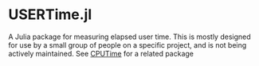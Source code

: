 # USERTime.jl


A Julia package for measuring elapsed user time. This is mostly
designed for use by a small group of people on a specific project, and
is not being actively maintained. See
[CPUTime](https://github.com/schmrlng/CPUTime.jl) for a related
package
